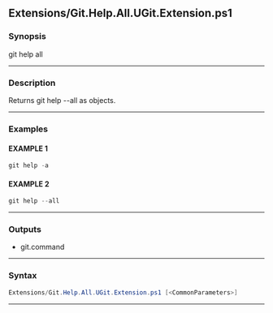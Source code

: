 
Extensions/Git.Help.All.UGit.Extension.ps1
------------------------------------------
### Synopsis
git help all

---
### Description

Returns git help --all as objects.

---
### Examples
#### EXAMPLE 1
```PowerShell
git help -a
```

#### EXAMPLE 2
```PowerShell
git help --all
```

---
### Outputs
* git.command




---
### Syntax
```PowerShell
Extensions/Git.Help.All.UGit.Extension.ps1 [<CommonParameters>]
```
---



